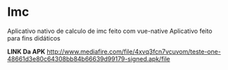 # Imc
Aplicativo nativo de calculo de imc feito com vue-native
Aplicativo feito para fins didáticos

**LINK Da APK**
http://www.mediafire.com/file/4xvq3fcn7vcuvom/teste-one-48661d3e80c64308bb84b66639d99179-signed.apk/file
